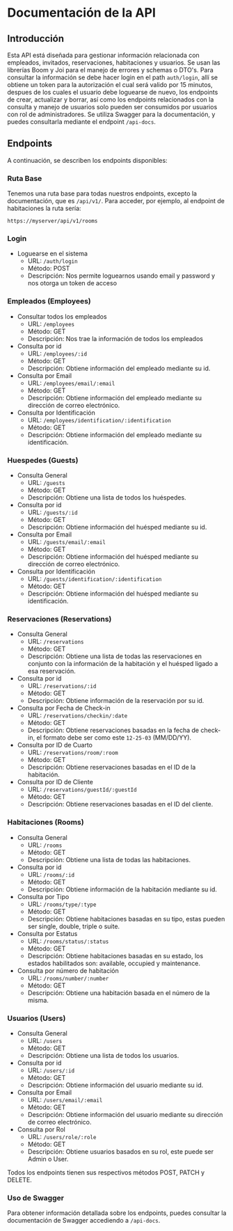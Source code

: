 # Documentación de la API

## Introducción

Esta API está diseñada para gestionar información relacionada con empleados, invitados, reservaciones, habitaciones y usuarios.
Se usan las librerías Boom y Joi para el manejo de errores y schemas o DTO's. Para consultar la información se debe hacer login en el path `auth/login`, allí se obtiene un token para la autorización el cual será valido por 15 minutos, despues de los cuales el usuario debe loguearse de nuevo, los endpoints de crear, actualizar y borrar, así como los endpoints relacionados con la consulta y manejo de usuarios solo pueden ser consumidos por usuarios con rol de administradores. Se utiliza Swagger para la documentación, y puedes consultarla mediante el endpoint `/api-docs`.

## Endpoints

A continuación, se describen los endpoints disponibles:

### Ruta Base

Tenemos una ruta base para todas nuestros endpoints, excepto la documentación, que es `/api/v1/`. Para acceder, por ejemplo, al endpoint de habitaciones la ruta sería:

`https://myserver/api/v1/rooms`

### Login

- Loguearse en el sistema
  - URL: `/auth/login`
  - Método: POST
  - Descripción: Nos permite loguearnos usando email y password y nos otorga un token de acceso

### Empleados (Employees)

- Consultar todos los empleados
  - URL: `/employees`
  - Método: GET
  - Descripción: Nos trae la información de todos los empleados
- Consulta por id
  - URL: `/employees/:id`
  - Método: GET
  - Descripción: Obtiene información del empleado mediante su id.
- Consulta por Email
  - URL: `/employees/email/:email`
  - Método: GET
  - Descripción: Obtiene información del empleado mediante su dirección de correo electrónico.
- Consulta por Identificación
  - URL: `/employees/identification/:identification`
  - Método: GET
  - Descripción: Obtiene información del empleado mediante su identificación.

### Huespedes (Guests)

- Consulta General
  - URL: `/guests`
  - Método: GET
  - Descripción: Obtiene una lista de todos los huéspedes.
- Consulta por id
  - URL: `/guests/:id`
  - Método: GET
  - Descripción: Obtiene información del huésped mediante su id.
- Consulta por Email
  - URL: `/guests/email/:email`
  - Método: GET
  - Descripción: Obtiene información del huésped mediante su dirección de correo electrónico.
- Consulta por Identificación
  - URL: `/guests/identification/:identification`
  - Método: GET
  - Descripción: Obtiene información del huésped mediante su identificación.

### Reservaciones (Reservations)

- Consulta General
  - URL: `/reservations`
  - Método: GET
  - Descripción: Obtiene una lista de todas las reservaciones en conjunto con la información de la habitación y el huésped ligado a esa reservación.
- Consulta por id
  - URL: `/reservations/:id`
  - Método: GET
  - Descripción: Obtiene información de la reservación por su id.
- Consulta por Fecha de Check-in
  - URL: `/reservations/checkin/:date`
  - Método: GET
  - Descripción: Obtiene reservaciones basadas en la fecha de check-in, el formato debe ser como este `12-25-03` (MM/DD/YY).
- Consulta por ID de Cuarto
  - URL: `/reservations/room/:room`
  - Método: GET
  - Descripción: Obtiene reservaciones basadas en el ID de la habitación.
- Consulta por ID de Cliente
  - URL: `/reservations/guestId/:guestId`
  - Método: GET
  - Descripción: Obtiene reservaciones basadas en el ID del cliente.

### Habitaciones (Rooms)

- Consulta General
  - URL: `/rooms`
  - Método: GET
  - Descripción: Obtiene una lista de todas las habitaciones.
- Consulta por id
  - URL: `/rooms/:id`
  - Método: GET
  - Descripción: Obtiene información de la habitación mediante su id.
- Consulta por Tipo
  - URL: `/rooms/type/:type`
  - Método: GET
  - Descripción: Obtiene habitaciones basadas en su tipo, estas pueden ser single, double, triple o suite.
- Consulta por Estatus
  - URL: `/rooms/status/:status`
  - Método: GET
  - Descripción: Obtiene habitaciones basadas en su estado, los estados habilitados son: available, occupied y maintenance.
- Consulta por número de habitación
  - URL: `/rooms/number/:number`
  - Método: GET
  - Descripción: Obtiene una habitación basada en el número de la misma.

### Usuarios (Users)

- Consulta General
  - URL: `/users`
  - Método: GET
  - Descripción: Obtiene una lista de todos los usuarios.
- Consulta por id
  - URL: `/users/:id`
  - Método: GET
  - Descripción: Obtiene información del usuario mediante su id.
- Consulta por Email
  - URL: `/users/email/:email`
  - Método: GET
  - Descripción: Obtiene información del usuario mediante su dirección de correo electrónico.
- Consulta por Rol
  - URL: `/users/role/:role`
  - Método: GET
  - Descripción: Obtiene usuarios basados en su rol, este puede ser Admin o User.

Todos los endpoints tienen sus respectivos métodos POST, PATCH y DELETE.

### Uso de Swagger

Para obtener información detallada sobre los endpoints, puedes consultar la documentación de Swagger accediendo a `/api-docs`.
